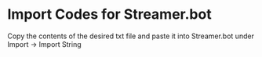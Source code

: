 # Import Codes for Streamer.bot

Copy the contents of the desired txt file and paste it into Streamer.bot under Import -> Import String